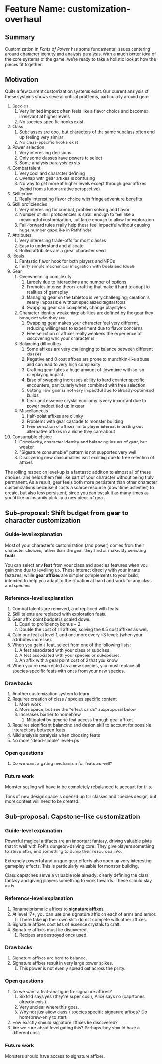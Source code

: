 # Feature Name: customization-overhaul

## Summary

Customization in *Fonts of Power* has some fundamental issues centering around character identity and analysis paralysis.
With a much better idea of the core systems of the game, we're ready to take a holistic look at how the pieces fit together.

## Motivation

Quite a few current customization systems exist. Our current analysis of these systems shows several critical problems, particularly around gear:

1. Species
   1. Very limited impact: often feels like a flavor choice and becomes irrelevant at higher levels
   2. No species-specific hooks exist
2. Class
   1. Subclasses are cool, but characters of the same subclass often end up feeling very similar
   2. No class-specific hooks exist
3. Power selection
   1. Very interesting decisions
   2. Only some classes have powers to select
   3. Some analysis paralysis exists
4. Combat talent
   1. Very cool and character defining
   2. Overlap with gear affixes is confusing
   3. No way to get more at higher levels except through gear affixes (weird from a ludonarrative perspective)
5. Skill talent
   1. Really interesting flavor choice with fringe adventure benefits
6. Skill proficiencies
   1. Very interesting for combat, problem solving and flavor
   2. Number of skill proficiencies is small enough to feel like a meaningful customization, but large enough to allow for exploration
   3. Fail-forward rules really help these feel impactful without causing huge number gaps like in Pathfinder
7. Attributes
   1. Very interesting trade-offs for most classes
   2. Easy to understand and allocate
   3. Rolled attributes are a great character seed
8. Ideals
   1. Fantastic flavor hook for both players and NPCs
   2. Fairly simple mechanical integration with Deals and Ideals
9. Gear
   1. Overwhelming complexity
      1. Largely due to interactions and number of options
      2. Promotes intense theory-crafting that make it hard to adapt to realities of gameplay
      3. Managing gear on the tabletop is very challenging; creation is nearly impossible without specialized digital tools
      4. Swapping gear can completely change playstyles
   2. Character identity weakening: abilities are defined by the gear they have, not who they are
      1. Swapping gear makes your character feel very different, reducing willingness to experiment due to flavor concerns
      2. Free selection of affixes really weakens the experience of discovering who your character is
   3. Balancing difficulties
      1. Some affixes are very challenging to balance between different classes
      2. Negative and 0 cost affixes are prone to munchkin-like abuse and can lead to very high complexity
      3. Crafting gear takes a huge amount of downtime with so-so roleplaying impact
      4. Ease of swapping increases ability to hard counter specific encounters, particularly when combined with free selection
      5. Getting new gear is not very impactful due to already-optimized builds
      6. Gear and essence crystal economy is very important due to power budget tied up in gear
   4. Miscellaneous
      1. Half-point affixes are clunky
      2. Problems with gear cascade to monster building
      3. Free selection of affixes limits player interest in testing out alternative affixes in a niche they care about
10. Consumable choice
    1. Complexity, character identity and balancing issues of gear, but weaker
    2. "Signature consumable" pattern is not supported very well
    3. Discovering new consumables isn't exciting due to free selection of affixes

The rolling respec on level-up is a fantastic addition to almost all of these choices, and helps them feel like part of your character without being truly permanent.
As a result, gear feels both more persistent than other character customizations because it costs a scarce resource (downtime activities) to create, but also less persistent, since you can tweak it as many times as you'd like or instantly pick up a new piece of gear.

## Sub-proposal: Shift budget from gear to character customization

### Guide-level explanation

Most of your character's customization (and power) comes from their character choices, rather than the gear they find or make.
By selecting **feats**.

You can select any **feat** from your class and species features when you gain one due to levelling up.
These interact directly with your innate features, while **gear affixes** are simpler complements to your build,
intended to help you adapt to the situation at hand and work for any class and species.

### Reference-level explanation

1. Combat talents are removed, and replaced with feats.
2. Skill talents are replaced with exploration feats.
3. Gear affix point budget is scaled down.
   1. Equal to proficiency bonus + 2.
   2. Double the cost of all affixes, solving the 0.5 cost affixes as well.
4. Gain one feat at level 1, and one more every ~3 levels (when your attributes increase).
5. When you gain a feat, select from one of the following lists:
   1. A feat associated with your class or subclass.
   2. A feat associated with your species or subspecies.
   3. An affix with a gear point cost of 2 that you know.
6. When you're resurrected as a new species, you must replace all species-specific feats with ones from your new species.

### Drawbacks

1. Another customization system to learn
2. Requires creation of class / species specific content
   1. More work
   2. More space, but see the "effect cards" subproposal below
   3. Increases barrier to homebrew
      1. Mitigated by generic feat access through gear affixes
3. Requires significant balancing and design skill to account for possible interactions between feats
4. Mild analysis paralysis when choosing feats
5. No more "dead-simple" level-ups

### Open questions

1. Do we want a gating mechanism for feats as well?

### Future work

Monster scaling will have to be completely rebalanced to account for this.

Tons of new design space is opened up for classes and species design, but more content will need to be created.

## Sub-proposal: Capstone-like customization

### Guide-level explanation

Powerful magical artifacts are an important fantasy, driving valuable plots that fit well with FoP's dungeon-delving core.
They give players something to strive after, and something to dump their resources into.

Extremely powerful and unique gear effects also open up very interesting gameplay effects.
This is particularly valuable for monster building.

Class capstones serve a valuable role already: clearly defining the class fantasy and giving players something to work towards.
These should stay as is.

### Reference-level explanation

1. Rename prismatic affixes to **signature affixes**.
2. At level 17+, you can use one signature affix on each of arms and armor.
   1. These take up their own slot: do not compete with other affixes.
3. Signature affixes cost lots of essence crystals to craft.
4. Signature affixes must be discovered.
   1. Recipes are destroyed once used.

### Drawbacks

1. Signature affixes are hard to balance.
2. Signature affixes result in very large power spikes.
   1. This power is not evenly spread out across the party.

### Open questions

1. Do we want a feat-analogue for signature affixes?
   1. Sixfold says yes (they're super cool), Alice says no (capstones already exist).
   2. Very unclear where this goes.
   3. Why not just allow class / species specific signature affixes? Do homebrew-only to start.
2. How exactly should signature affixes be discovered?
3. Are we sure about level gating this? Perhaps they should have a different cost.

### Future work

Monsters should have access to signature affixes.
